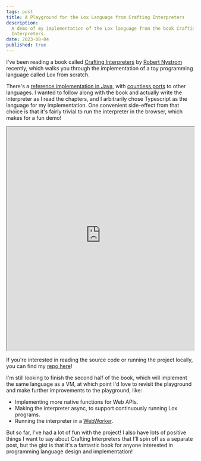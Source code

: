 ```yaml
---
tags: post
title: A Playground for the Lox Language from Crafting Interpreters
description:
  A demo of my implementation of the Lox language from the book Crafting
  Interpreters.
date: 2023-08-04
published: true
---
```


I've been reading a book called
[Crafting Interpreters](https://craftinginterpreters.com/) by
[Robert Nystrom](https://journal.stuffwithstuff.com/) recently, which walks you
through the implementation of a toy programming language called Lox from
scratch.

There's a
[reference implementation in Java](https://github.com/munificent/craftinginterpreters/tree/master),
with
[countless ports](https://github.com/munificent/craftinginterpreters/wiki/Lox-implementations)
to other languages. I wanted to follow along with the book and actually write
the interpreter as I read the chapters, and I arbitrarily chose Typescript as
the language for my implementation. One convenient side-effect from that choice
is that it's fairly trivial to run the interpreter in the browser, which makes
for a fun demo!

<div class="full-width flex border-stone-100 my-6 py-12 border-b border-t">
  <iframe src="https://lox-ts-playground.vercel.app?hideheader=true" width="100%" height="600">
  </iframe>
</div>

If you're interested in reading the source code or running the project locally,
you can find my [repo here](https://github.com/yanglinz/lox-ts)!

I'm still looking to finish the second half of the book, which will implement
the same language as a VM, at which point I'd love to revisit the playground and
make further improvements to the playground, like:

- Implementing more native functions for Web APIs.
- Making the interpreter async, to support continuously running Lox programs.
- Running the interpreter in a
  [WebWorker](https://developer.mozilla.org/en-US/docs/Web/API/Web_Workers_API/Using_web_workers).

But so far, I've had a lot of fun with the project! I also have lots of positive
things I want to say about Crafting Interpreters that I'll spin off as a
separate post, but the gist is that it's a fantastic book for anyone interested
in programming language design and implementation!
